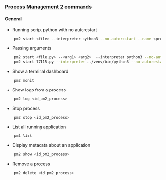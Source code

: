 ### [Process Management 2](https://pm2.keymetrics.io/) commands

#### General
- Running script python with no autorestart
````bash
    pm2 start <file> --interpreter python3 --no-autorestart --name <process_name>
````
- Passing arguments
````bash
    pm2 start <file.py> --<arg1> <arg2>  --interpreter python3 --no-autorestart --name <process_name>
    pm2 start 77115.py --interpreter ../venv/bin/python3 --no-autorestart --name 77115
````
- Show a terminal dashboard
````bash
    pm2 monit
````
- Show logs from a process
````bash
    pm2 log <id_pm2_process>
````
- Stop process 
````bash
    pm2 stop <id_pm2_process>
````
- List all running application
````bash
    pm2 list
````
- Display metadata about an application 
````bash
    pm2 show <id_pm2_process>
````
- Remove a process 
````bash
    pm2 delete <id_pm2_process>
````
